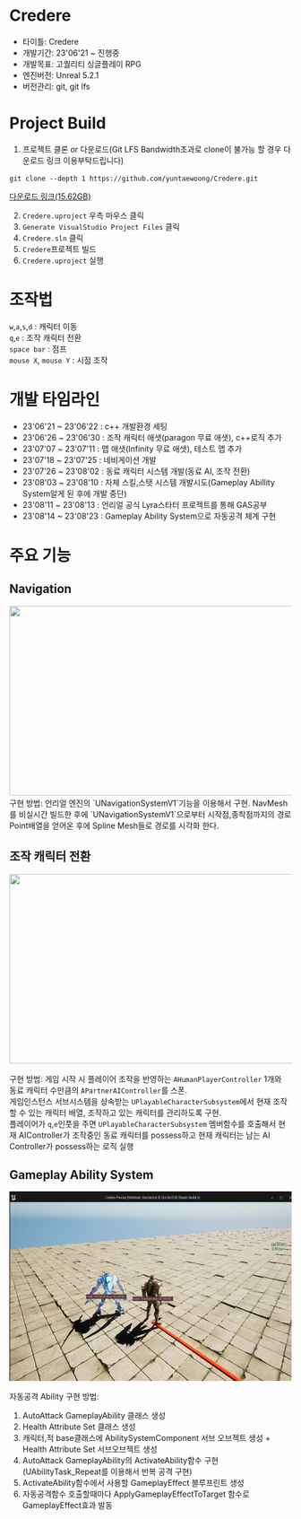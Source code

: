 # Credere
- 타이틀: Credere  
- 개발기간: 23'06'21 ~ 진행중  
- 개발목표: 고퀄리티 싱글플레이 RPG  
- 엔진버전: Unreal 5.2.1  
- 버전관리: git, git lfs  


# Project Build

1. 프로젝트 클론 or 다운로드(Git LFS Bandwidth초과로 clone이 불가능 할 경우 다운로드 링크 이용부탁드립니다)
```
git clone --depth 1 https://github.com/yuntaewoong/Credere.git
```
[다운로드 링크(15.62GB)](https://15ywt.synology.me/sharing/qi4bVQLF3)  

2. `Credere.uproject` 우측 마우스 클릭
3. `Generate VisualStudio Project Files` 클릭
4. `Credere.sln` 클릭
5. `Credere`프로젝트 빌드
6. `Credere.uproject` 실행

# 조작법
`w`,`a`,`s`,`d` : 캐릭터 이동  
`q`,`e` : 조작 캐릭터 전환  
`space bar` : 점프  
`mouse X`, `mouse Y` : 시점 조작

# 개발 타임라인
- 23'06'21 ~ 23'06'22 : c++ 개발환경 세팅
- 23'06'26 ~ 23'06'30 : 조작 캐릭터 애샛(paragon 무료 애샛), c++로직 추가
- 23'07'07 ~ 23'07'11 : 맵 애샛(Infinity 무료 애샛), 테스트 맵 추가
- 23'07'18 ~ 23'07'25 : 네비게이션 개발
- 23'07'26 ~ 23'08'02 : 동료 캐릭터 시스템 개발(동료 AI, 조작 전환)
- 23'08'03 ~ 23'08'10 : 자체 스킬,스탯 시스템 개발시도(Gameplay Abillity System알게 된 후에 개발 중단)
- 23'08'11 ~ 23'08'13 : 언리얼 공식 Lyra스타터 프로젝트를 통해 GAS공부
- 23'08'14 ~ 23'08'23 : Gameplay Ability System으로 자동공격 체계 구현



# 주요 기능
## Navigation
<img src = "READMEContent/네비게이션.gif" width = "600" height = "338">    
구현 방법: 언리얼 엔진의 `UNavigationSystemV1`기능을 이용해서 구현.  
NavMesh를 비실시간 빌드한 후에 `UNavigationSystemV1`으로부터 시작점,종착점까지의 경로 Point배열을 얻어온 후에 Spline Mesh들로 경로를 시각화 한다.

 
## 조작 캐릭터 전환
<img src = "READMEContent/동료시스템.gif" width = "600" height = "338">  

구현 방법: 게임 시작 시 플레이어 조작을 반영하는 `AHumanPlayerController` 1개와  
동료 캐릭터 수만큼의 `APartnerAIController`를 스폰.  
게임인스턴스 서브시스템을 상속받는 `UPlayableCharacterSubsystem`에서 현재 조작할 수 있는 캐릭터 배열, 조작하고 있는 캐릭터를 관리하도록 구현.  
플레이어가 `q`,`e`인풋을 주면 `UPlayableCharacterSubsystem` 멤버함수를 호출해서 현재 AIController가 조작중인 동료 캐릭터를 possess하고 현재 캐릭터는 남는 AI Controller가 possess하는 로직 실행   

## Gameplay Ability System
<img src = "READMEContent/자동공격시스템.gif" width = "600" height = "338">  

자동공격 Ability 구현 방법: 
1. AutoAttack GameplayAbility 클래스 생성
2. Health Attribute Set 클래스 생성
3. 캐릭터,적 base클래스에 AbilitySystemComponent 서브 오브젝트 생성 + Health Attribute Set 서브오브젝트 생성  
4. AutoAttack GameplayAbility의 ActivateAbility함수 구현(UAbilityTask_Repeat를 이용해서 반복 공격 구현)
5. ActivateAbility함수에서 사용할 GameplayEffect 블루프린트 생성
6. 자동공격함수 호출할때마다 ApplyGameplayEffectToTarget 함수로 GameplayEffect효과 발동

